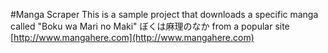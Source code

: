 #Manga Scraper
This is a sample project that downloads a specific manga called "Boku wa Mari no Maki" ぼくは麻理のなか from a popular site [http://www.mangahere.com](http://www.mangahere.com)